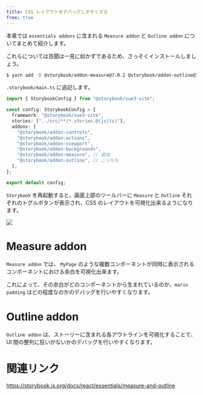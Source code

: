 ```yaml
---
title: CSS レイアウトをデバッグしやすくする
free: true
---
```


本章では `essentials addons` に含まれる `Measure addon` と `Outline addon` についてまとめて紹介します。

これらについては百聞は一見に如かずであるため、さっそくインストールしましょう。

```bash
$ yarn add -D @storybook/addon-measure@7.0.2 @storybook/addon-outline@7.0.2
```

`.storybook/main.ts` に追記します。

```ts:.storybook/main.ts
import { StorybookConfig } from "@storybook/vue3-vite";

const config: StorybookConfig = {
  framework: "@storybook/vue3-vite",
  stories: ["../src/**/*.stories.@(js|ts)"],
  addons: [
    "@storybook/addon-controls",
    "@storybook/addon-actions",
    "@storybook/addon-viewport",
    "@storybook/addon-backgrounds",
    "@storybook/addon-measure", // 追加
    "@storybook/addon-outline", // こっちも
  ],
};

export default config;
```

`Storybook` を再起動すると、画面上部のツールバーに `Measure` と `Outline` それぞれのトグルボタンが表示され、CSS のレイアウトを可視化出来るようになります。

![](https://storage.googleapis.com/zenn-user-upload/930f1a9f3e63-20221227.gif)

# Measure addon

`Measure addon` では、 `MyPage` のような複数コンポーネントが同時に表示されるコンポーネントにおける余白を可視化出来ます。

これによって、その余白がどのコンポーネントから生まれているのか、`marin` `padding` はどの程度なのかのデバッグを行いやすくなります。

# Outline addon

`Outline addon` は、ストーリーに含まれる各アウトラインを可視化することで、UI 間の整列に狂いがないかのデバッグを行いやすくなります。

# 関連リンク

https://storybook.js.org/docs/react/essentials/measure-and-outline